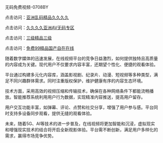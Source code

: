 无码免费视频-0708BY

点击访问：<a href="https://heiliaozj3tjd.pages.dev">亚洲乱码精品久久久久</a>

点击访问：<a href="https://heiliaoll4qsx.pages.dev">久久久久亚洲AV无码专区</a>

点击访问：<a href="https://heiliaowt0d7p.pages.dev">三级精品三级</a>

点击访问：<a href="https://heiliaoxqkkct.pages.dev">免费99精品国产自在在线</a>

随着数字媒体的迅速发展，在线视频平台的竞争日益激烈，如何提供独特且高质量的内容成为关键。现代用户不仅要求内容丰富，还期望个性化、便捷的观看体验。

平台通过构建多元化内容库，涵盖影视剧、纪录片、动漫、短视频等多种类型，满足不同兴趣群体需求。同时注重版权保护，维护健康有序的内容生态环境。

技术方面，采用高效的视频压缩和传输技术，确保在各种网络条件下都能流畅播放。智能推荐系统利用用户行为数据，实现精准内容推送，提高用户留存。

用户交互功能丰富，如弹幕、评论、点赞和社交分享，增强了用户参与感。平台同时支持多设备同步观看，提供无缝的观看体验。

未来，随着5G、AI等技术的进一步普及，在线视频将更加智能和沉浸，虚拟现实和增强现实技术的结合将开启全新观影体验。平台需不断创新，满足用户多样化的需求，赢得市场竞争优势。

<span style="display:none;">[Canonical link]( https://github.com/yuey551215/924217 ）</span>

